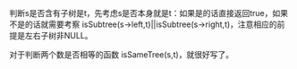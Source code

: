 判断s是否含有子树是t，先考虑s是否本身就是t：如果是的话直接返回true，如果不是的话就需要考察 isSubtree(s->left,t)||isSubtree(s->right,t)，注意相应的前提是左右子树非NULL。

对于判断两个数是否相等的函数 isSameTree(s,t)，就很好写了。
